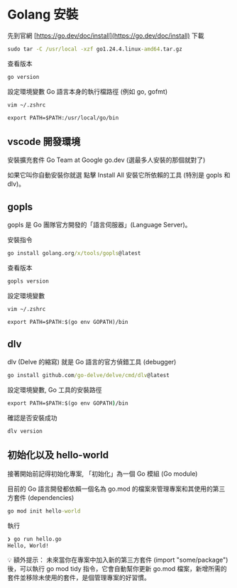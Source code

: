 # Golang 安裝

先到官網 [https://go.dev/doc/install](https://go.dev/doc/install) 下載

```cmd
sudo tar -C /usr/local -xzf go1.24.4.linux-amd64.tar.gz
```

查看版本

```cmd
go version
```

設定環境變數 Go 語言本身的執行檔路徑 (例如 go, gofmt)

```cmd
vim ~/.zshrc
```

```txt
export PATH=$PATH:/usr/local/go/bin
```

## vscode 開發環境

安裝擴充套件 Go Team at Google go.dev (選最多人安裝的那個就對了)

如果它叫你自動安裝你就選 點擊 Install All 安裝它所依賴的工具 (特別是 gopls 和 dlv)。

## gopls

gopls 是 Go 團隊官方開發的「語言伺服器」(Language Server)。

安裝指令

```cmd
go install golang.org/x/tools/gopls@latest
```

查看版本

```cmd
gopls version
```

設定環境變數

```cmd
vim ~/.zshrc
```

```txt
export PATH=$PATH:$(go env GOPATH)/bin
```

## dlv

dlv (Delve 的縮寫) 就是 Go 語言的官方偵錯工具 (debugger)

```cmd
go install github.com/go-delve/delve/cmd/dlv@latest
```

設定環境變數, Go 工具的安裝路徑

```cmd
export PATH=$PATH:$(go env GOPATH)/bin
```

確認是否安裝成功

```cmd
dlv version
```

## 初始化以及 hello-world

接著開始前記得初始化專案, 「初始化」為一個 Go 模組 (Go module)

目前的 Go 語言開發都依賴一個名為 go.mod 的檔案來管理專案和其使用的第三方套件 (dependencies)

```cmd
go mod init hello-world
```

執行

```cmd
❯ go run hello.go
Hello, World!
```

💡 額外提示：
未來當你在專案中加入新的第三方套件 (import "some/package") 後，可以執行 go mod tidy 指令，它會自動幫你更新 go.mod 檔案，新增所需的套件並移除未使用的套件，是個管理專案的好習慣。
